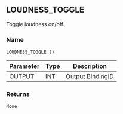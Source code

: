 ## LOUDNESS\_TOGGLE

Toggle loudness on/off.


### Name

`LOUDNESS_TOGGLE ()`


| Parameter | Type | Description      |
| --------- | ---- | ---------------- |
| OUTPUT    | INT  | Output BindingID |



### Returns

`None`